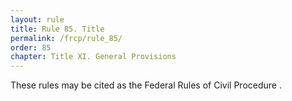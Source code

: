 ```yaml
---
layout: rule
title: Rule 85. Title
permalink: /frcp/rule_85/
order: 85
chapter: Title XI. General Provisions
---
```


These rules may be cited as the Federal Rules of Civil Procedure .

